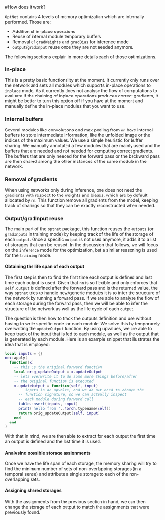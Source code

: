 #How does it work?

`OptNet` contains 4 levels of memory optimization which are internally performed.
Those are:
* Addition of in-place operations
* Reuse of internal module temporary buffers
* Removal of `gradWeights` and `gradBias` for inference mode
* `output`/`gradInput` reuse once they are not needed anymore.

The following sections explain in more details each of those optimizations.

### In-place
This is a pretty basic functionality at the moment. It currently only runs over the network and sets all modules which supports in-place operations to `inplace` mode.
As it currently does not analyse the flow of computations to evaluate if the chaining of inplace operations produces correct gradients, it might be better to turn this option off if you have at the moment and manually define the in-place modules that you want to use.

### Internal buffers
Several modules like convolutions and max pooling from `nn` have internal buffers to store intermediate information, like the unfolded image or the indices of the maximum values. We use a simple heuristic for buffer sharing. We manually annotated a few modules that are mainly used and the buffers that are needed and not needed for computing correct gradients. The buffers that are only needed for the forward pass or the backward pass are then shared among the other instances of the same module in the network.

### Removal of gradients
When using networks only during inference, one does not need the gradients with respect to the weights and biases, which are by default allocated by `nn`. This function remove all gradients from the model, keeping track of sharings so that they can be exactly reconstructed when needed.

### Output/gradInput reuse
The main part of the `optnet` package, this function reuses the `outputs` (or `gradInputs` in training mode) by keeping track of the life of the storage of each `output`. Once a specific `output` is not used anymore, it adds it to a list of storages that can be reused.
In the discussion that follows, we will focus on the `inference` mode for the optimization, but a similar reasoning is used for the `training` mode.

#### Obtaining the life span of each output

The first step is then to find the first time each output is defined and last time each output is used.
Given that `nn` is so flexible and only enforces that `self.output` is defined after the forward pass and is the returned value,
the way `optnet` tries to handle new/generic modules it is to infer the structure of the network by running a forward pass.
If we are able to analyse the flow of each storage during the forward pass, then we will be able to infer the structure of the network
as well as the life cycle of each `output`.

The question is then how to track the outputs definition and use without having to write specific code for each module.
We solve this by temporarely overwriting the `updateOutput` function.
By using upvalues, we are able to keep track of the input that is fed to each module, as well as the output that is generated by each module.
Here is an example snippet that illustrates the idea that is employed:
```lua
local inputs = {}
net:apply(
  function(x)
    -- this is the original forward function
    local orig_updateOutput = x.updateOutput
    -- lets overwrite it to do some more things before/after
    -- the original function is executed
    x.updateOutput = function(self, input)
      -- inputs is an upvalue, and we do not need to change the 
      -- function signature, so we can actually inspect
      -- each module during forward call
      table.insert(inputs, input)
      print('hello from '..torch.typename(self))
      return orig_updateOutput(self, input)
    end
  end
)
```

With that in mind, we are then able to extract for each output the first time an output is defined and the last time it is used.

#### Analysing possible storage assignments

Once we have the life span of each storage, the memory sharing will try to find the minimum number of sets of non-overlapping storages (in a temporal sense) and attribute a single storage to each of the non-overlapping sets.

#### Assigning shared storages
With the assignments from the previous section in hand, we can then change the storage of each output to match the assignments that were previously found.
